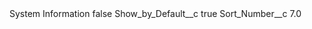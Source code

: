 <?xml version="1.0" encoding="UTF-8"?>
<CustomMetadata xmlns="http://soap.sforce.com/2006/04/metadata" xmlns:xsi="http://www.w3.org/2001/XMLSchema-instance" xmlns:xsd="http://www.w3.org/2001/XMLSchema">
    <label>System Information</label>
    <protected>false</protected>
    <values>
        <field>Show_by_Default__c</field>
        <value xsi:type="xsd:boolean">true</value>
    </values>
    <values>
        <field>Sort_Number__c</field>
        <value xsi:type="xsd:double">7.0</value>
    </values>
</CustomMetadata>
